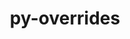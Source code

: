 ---
title: "py-overrides"
layout: cache
categories: [package, develop]
meta: {"compilers": ["none"], "num_specs": 24, "num_specs_by_stack": {"data-vis-sdk": 8, "e4s": 8, "e4s-neoverse-v2": 8, "root": 24}, "oss": ["ubuntu20.04", "ubuntu22.04"], "platforms": ["linux"], "stacks": ["data-vis-sdk", "e4s", "e4s-neoverse-v2", "root"], "targets": ["neoverse_v2", "x86_64_v3"], "versions": ["7.3.1"]}
spec_details: [{"compiler": "none", "hash": "2canxdzvdrllpcw3bc33qc7t3l46sp5o", "os": "ubuntu22.04", "platform": "linux", "size": "-", "stacks": ["e4s-neoverse-v2", "root"], "target": "neoverse_v2", "variants": ["build_system=python_pip"], "versions": ["7.3.1"]}, {"compiler": "none", "hash": "2i3thtztvi5s7vt33knmjsnjeuckqayj", "os": "ubuntu22.04", "platform": "linux", "size": "-", "stacks": ["e4s-neoverse-v2", "root"], "target": "neoverse_v2", "variants": ["build_system=python_pip"], "versions": ["7.3.1"]}, {"compiler": "none", "hash": "3jwpeugsk3xtogo3whfhmnlynqksl7mp", "os": "ubuntu22.04", "platform": "linux", "size": "-", "stacks": ["e4s", "root"], "target": "x86_64_v3", "variants": ["build_system=python_pip"], "versions": ["7.3.1"]}, {"compiler": "none", "hash": "aeymrwjygmwpcl4bz7w5f7l4qx6y2c6v", "os": "ubuntu22.04", "platform": "linux", "size": "-", "stacks": ["e4s", "root"], "target": "x86_64_v3", "variants": ["build_system=python_pip"], "versions": ["7.3.1"]}, {"compiler": "none", "hash": "afhhg7h3qf53sfawhw4dua6w2sajxcjc", "os": "ubuntu20.04", "platform": "linux", "size": "-", "stacks": ["data-vis-sdk", "root"], "target": "x86_64_v3", "variants": ["build_system=python_pip"], "versions": ["7.3.1"]}, {"compiler": "none", "hash": "bdgzon6y72val2knlc7na3rga56ck4hj", "os": "ubuntu22.04", "platform": "linux", "size": "-", "stacks": ["e4s", "root"], "target": "x86_64_v3", "variants": ["build_system=python_pip"], "versions": ["7.3.1"]}, {"compiler": "none", "hash": "emymrcj35r2z7s4uxk5ycc7xjrfwljqg", "os": "ubuntu20.04", "platform": "linux", "size": "-", "stacks": ["data-vis-sdk", "root"], "target": "x86_64_v3", "variants": ["build_system=python_pip"], "versions": ["7.3.1"]}, {"compiler": "none", "hash": "epxusckz2ipg7ns4wmtbkoicyvi2vu6t", "os": "ubuntu20.04", "platform": "linux", "size": "-", "stacks": ["data-vis-sdk", "root"], "target": "x86_64_v3", "variants": ["build_system=python_pip"], "versions": ["7.3.1"]}, {"compiler": "none", "hash": "gnqvfzlgejvhvp2iada3q2wgn23cq6vw", "os": "ubuntu20.04", "platform": "linux", "size": "-", "stacks": ["data-vis-sdk", "root"], "target": "x86_64_v3", "variants": ["build_system=python_pip"], "versions": ["7.3.1"]}, {"compiler": "none", "hash": "gs536nchafak2syicaa4rekbohtw73w6", "os": "ubuntu22.04", "platform": "linux", "size": "-", "stacks": ["e4s", "root"], "target": "x86_64_v3", "variants": ["build_system=python_pip"], "versions": ["7.3.1"]}, {"compiler": "none", "hash": "hidzii6p5lvag4scw4ulcovbqvl7f3vc", "os": "ubuntu22.04", "platform": "linux", "size": "-", "stacks": ["e4s-neoverse-v2", "root"], "target": "neoverse_v2", "variants": ["build_system=python_pip"], "versions": ["7.3.1"]}, {"compiler": "none", "hash": "iup4ibxqffm7a7xfi76fli7aexukvzzq", "os": "ubuntu22.04", "platform": "linux", "size": "-", "stacks": ["e4s", "root"], "target": "x86_64_v3", "variants": ["build_system=python_pip"], "versions": ["7.3.1"]}, {"compiler": "none", "hash": "jyxsu3axrzxkirtl5f3hxe7x33oyxlml", "os": "ubuntu22.04", "platform": "linux", "size": "-", "stacks": ["e4s", "root"], "target": "x86_64_v3", "variants": ["build_system=python_pip"], "versions": ["7.3.1"]}, {"compiler": "none", "hash": "mjfdt6dhdyqpupjjczithxumy4nal4nu", "os": "ubuntu20.04", "platform": "linux", "size": "-", "stacks": ["data-vis-sdk", "root"], "target": "x86_64_v3", "variants": ["build_system=python_pip"], "versions": ["7.3.1"]}, {"compiler": "none", "hash": "n75kviqmaxwqdbhm5mpmp2dzj2kcxcgh", "os": "ubuntu20.04", "platform": "linux", "size": "-", "stacks": ["data-vis-sdk", "root"], "target": "x86_64_v3", "variants": ["build_system=python_pip"], "versions": ["7.3.1"]}, {"compiler": "none", "hash": "o6pewd2d4c5yaq524rqvwzyv23ur6547", "os": "ubuntu20.04", "platform": "linux", "size": "-", "stacks": ["data-vis-sdk", "root"], "target": "x86_64_v3", "variants": ["build_system=python_pip"], "versions": ["7.3.1"]}, {"compiler": "none", "hash": "rub5fstcc263kfq6q3sgqeeocgg2aok6", "os": "ubuntu22.04", "platform": "linux", "size": "-", "stacks": ["e4s-neoverse-v2", "root"], "target": "neoverse_v2", "variants": ["build_system=python_pip"], "versions": ["7.3.1"]}, {"compiler": "none", "hash": "sxqn2pjmn767y7cvjxbc2t4yil5v3kcr", "os": "ubuntu22.04", "platform": "linux", "size": "-", "stacks": ["e4s", "root"], "target": "x86_64_v3", "variants": ["build_system=python_pip"], "versions": ["7.3.1"]}, {"compiler": "none", "hash": "trpqtdd6ffbjbsbv6l4ycoi6wrr6l6wz", "os": "ubuntu22.04", "platform": "linux", "size": "-", "stacks": ["e4s", "root"], "target": "x86_64_v3", "variants": ["build_system=python_pip"], "versions": ["7.3.1"]}, {"compiler": "none", "hash": "u4tdhbkslqrahop3touycwpr5mv3exyd", "os": "ubuntu22.04", "platform": "linux", "size": "-", "stacks": ["e4s-neoverse-v2", "root"], "target": "neoverse_v2", "variants": ["build_system=python_pip"], "versions": ["7.3.1"]}, {"compiler": "none", "hash": "vcr5ei7ixu73lxqlbihdx6rt7xiyhrzh", "os": "ubuntu22.04", "platform": "linux", "size": "-", "stacks": ["e4s-neoverse-v2", "root"], "target": "neoverse_v2", "variants": ["build_system=python_pip"], "versions": ["7.3.1"]}, {"compiler": "none", "hash": "vctvlznwwhwe4srdezb2tksjns4yg4uk", "os": "ubuntu22.04", "platform": "linux", "size": "-", "stacks": ["e4s-neoverse-v2", "root"], "target": "neoverse_v2", "variants": ["build_system=python_pip"], "versions": ["7.3.1"]}, {"compiler": "none", "hash": "zrbmq3q2vz5stlsdxkljr22dzplrc3o6", "os": "ubuntu20.04", "platform": "linux", "size": "-", "stacks": ["data-vis-sdk", "root"], "target": "x86_64_v3", "variants": ["build_system=python_pip"], "versions": ["7.3.1"]}, {"compiler": "none", "hash": "zxudqmhevqw5bzctmq3vsulkuiu2crlq", "os": "ubuntu22.04", "platform": "linux", "size": "-", "stacks": ["e4s-neoverse-v2", "root"], "target": "neoverse_v2", "variants": ["build_system=python_pip"], "versions": ["7.3.1"]}]
---